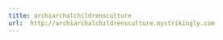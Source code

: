 ```yaml
---
title: archiarchalchildrensculture
url:  http://archiarchalchildrensculture.mystrikingly.com
---
```


